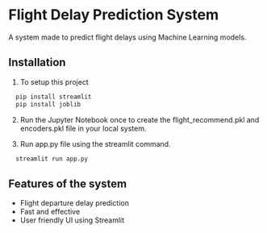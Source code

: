 # Flight Delay Prediction System

A system made to predict flight delays using Machine Learning models.


## Installation

1. To setup this project 

```bash
  pip install streamlit
  pip install joblib
```
2. Run the Jupyter Notebook once to create the flight_recommend.pkl and encoders.pkl file in your local system.

3. Run app.py file using the streamlit command.

```bash
  streamlit run app.py
```


## Features of the system

- Flight departure delay prediction
- Fast and effective
- User friendly UI using Streamlit

